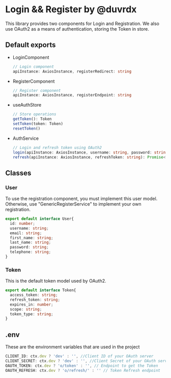 # Login && Register by @duvrdx
This library provides two components for Login and Registration. We also use OAuth2 as a means of authentication, storing the Token in store.

## Default exports

- LoginComponent
  ```typescript
  // Login component
  apiInstance: AxiosInstance, registerRedirect: string
  ```
- RegisterComponent
  ```typescript
  // Register component
  apiInstance: AxiosInstance, registerEndpoint: string
  ```
- useAuthStore
  ```typescript
  // Store operations
  getToken(): Token
  setToken(token: Token)
  resetToken()
  ```
- AuthService
  ```typescript
  // Login and refresh token using OAuth2
  login(apiInstance: AxiosInstance, username: string, password: string): Promise<Token>
  refresh(apiInstance: AxiosInstance, refreshToken: string): Promise<Token>
  ```
## Classes


### User
To use the registration component, you must implement this user model. Otherwise, use "GenericRegisterService" to implement your own registration.
```typescript
export default interface User{
  id: number;
  username: string;
  email: string;
  first_name: string;
  last_name: string;
  password: string;
  telephone: string;
}
```

### Token
This is the default token model used by OAuth2.
```typescript
export default interface Token{
  access_token: string;
  refresh_token: string;
  expires_in: number;
  scope: string;
  token_type: string;
}
```

## .env
These are the environment variables that are used in the project
```javascript
CLIENT_ID: ctx.dev ? 'dev' : '', //Client ID of your OAuth server
CLIENT_SECRET: ctx.dev ? 'dev' : '', //Client Secret of your OAuth server
OAUTH_TOKEN: ctx.dev ? 'o/token' : '', // Endpoint to get the Token
OAUTH_REFRESH: ctx.dev ? 'o/refresh/' : '' // Token Refresh endpoint
```
